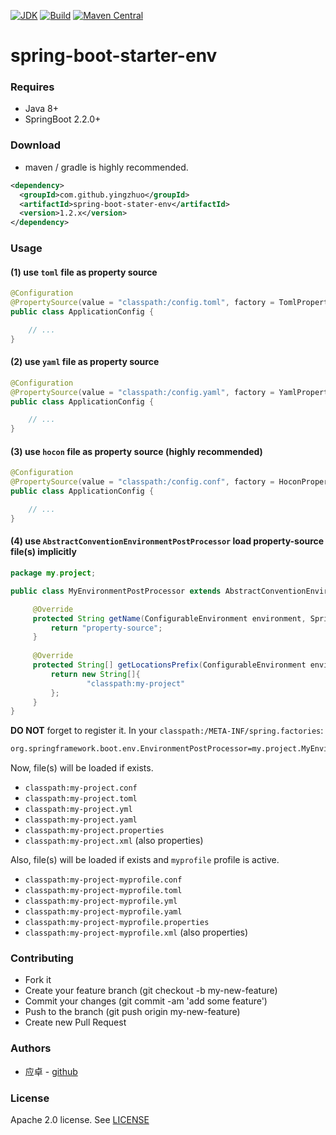 [![JDK](http://img.shields.io/badge/JDK-v8.0-yellow.svg)](http://www.oracle.com/technetwork/java/javase/downloads/index.html)
[![Build](http://img.shields.io/badge/Build-Maven_2-green.svg)](https://maven.apache.org/)
[![Maven Central](https://img.shields.io/maven-central/v/com.github.yingzhuo/spring-boot-stater-env.svg?label=Maven%20Central)](https://search.maven.org/search?q=g:%22com.github.yingzhuo%22%20AND%20a:%22spring-boot-stater-env%22)

# spring-boot-starter-env

### Requires

* Java 8+
* SpringBoot 2.2.0+

### Download

* maven / gradle is highly recommended.

```xml
<dependency>
  <groupId>com.github.yingzhuo</groupId>
  <artifactId>spring-boot-stater-env</artifactId>
  <version>1.2.x</version>
</dependency>
```

### Usage

#### (1) use `toml` file as property source

```java
@Configuration
@PropertySource(value = "classpath:/config.toml", factory = TomlPropertySourceFactory.class)
public class ApplicationConfig {

    // ...
}
```

#### (2) use `yaml` file as property source

```java
@Configuration
@PropertySource(value = "classpath:/config.yaml", factory = YamlPropertySourceFactory.class)
public class ApplicationConfig {

    // ...
}
```

#### (3) use `hocon` file as property source **(highly recommended)**

```java
@Configuration
@PropertySource(value = "classpath:/config.conf", factory = HoconPropertySourceFactory.class)
public class ApplicationConfig {

    // ...
}
```

#### (4) use `AbstractConventionEnvironmentPostProcessor` load property-source file(s) implicitly

```java
package my.project;

public class MyEnvironmentPostProcessor extends AbstractConventionEnvironmentPostProcessor {

     @Override
     protected String getName(ConfigurableEnvironment environment, SpringApplication application) {
         return "property-source";
     }
 
     @Override
     protected String[] getLocationsPrefix(ConfigurableEnvironment environment, SpringApplication application) {
         return new String[]{
                 "classpath:my-project"
         };
     }
}
```

**DO NOT** forget to register it. In your `classpath:/META-INF/spring.factories`:

```txt
org.springframework.boot.env.EnvironmentPostProcessor=my.project.MyEnvironmentPostProcessor
```

Now, file(s) will be loaded if exists.
 - `classpath:my-project.conf`
 - `classpath:my-project.toml`
 - `classpath:my-project.yml`
 - `classpath:my-project.yaml`
 - `classpath:my-project.properties`
 - `classpath:my-project.xml` (also properties)
 
Also, file(s) will be loaded if exists and `myprofile` profile is active.
 - `classpath:my-project-myprofile.conf`
 - `classpath:my-project-myprofile.toml`
 - `classpath:my-project-myprofile.yml`
 - `classpath:my-project-myprofile.yaml`
 - `classpath:my-project-myprofile.properties`
 - `classpath:my-project-myprofile.xml` (also properties)

### Contributing

* Fork it
* Create your feature branch (git checkout -b my-new-feature)
* Commit your changes (git commit -am 'add some feature')
* Push to the branch (git push origin my-new-feature)
* Create new Pull Request

### Authors

* 应卓 - [github](https://github.com/yingzhuo)

### License

Apache 2.0 license. See [LICENSE](./LICENSE)